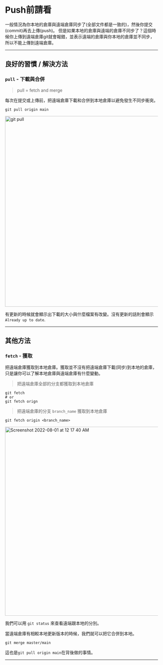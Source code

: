 # Push前請看
一般情況為你本地的倉庫與遠端倉庫同步了(全部文件都是一致的)，然後你提交(commit)再去上傳(push)。
但是如果本地的倉庫與遠端的倉庫不同步了？這個時候你上傳到遠端倉庫git就會報錯，並表示遠端的倉庫與你本地的倉庫並不同步，所以不能上傳到遠端倉庫。

---

## 良好的習慣 / 解決方法
### `pull` - 下載與合併
> pull = fetch and merge

每次在提交或上傳前，把遠端倉庫下載和合併到本地倉庫以避免發生不同步衝突。

```console
git pull origin main
```
<img width="626" alt="git pull" src="https://user-images.githubusercontent.com/82365010/182049854-914d723e-8709-4a59-9939-e239a549ef76.png">

有更新的時候就會顯示出下載的大小與什麼檔案有改變。沒有更新的話則會顯示 `Already up to date`.

---

## 其他方法
### `fetch` - 獲取
把遠端倉庫獲取到本地倉庫。獲取並不沒有把遠端倉庫下載(同步)到本地的倉庫，只是讓你可以了解本地倉庫與遠端倉庫有什麼變動。
> 把遠端倉庫全部的分支都獲取到本地倉庫
```console
git fetch
# or
git fetch orign
```
> 把遠端倉庫的分支 `branch_name` 獲取到本地倉庫
```console
git fetch origin <branch_name>
```

<img width="620" alt="Screenshot 2022-08-01 at 12 17 40 AM" src="https://user-images.githubusercontent.com/82365010/182049282-6ca6356c-b98a-48f3-8d0b-3695c700424c.png">

我們可以用 `git status` 來查看遠端跟本地的分別。

當遠端倉庫有相較本地更新版本的時候，我們就可以把它合併到本地。

```console
git merge master/main
```

這也是`git pull origin main`在背後做的事情。

---



